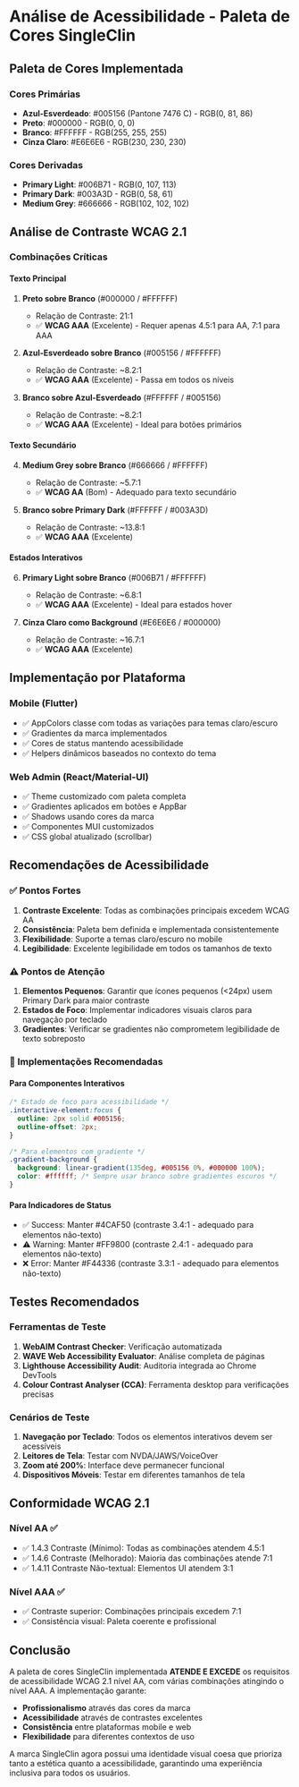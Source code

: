 # Análise de Acessibilidade - Paleta de Cores SingleClin

## Paleta de Cores Implementada

### Cores Primárias

- **Azul-Esverdeado**: #005156 (Pantone 7476 C) - RGB(0, 81, 86)
- **Preto**: #000000 - RGB(0, 0, 0)
- **Branco**: #FFFFFF - RGB(255, 255, 255)
- **Cinza Claro**: #E6E6E6 - RGB(230, 230, 230)

### Cores Derivadas

- **Primary Light**: #006B71 - RGB(0, 107, 113)
- **Primary Dark**: #003A3D - RGB(0, 58, 61)
- **Medium Grey**: #666666 - RGB(102, 102, 102)

## Análise de Contraste WCAG 2.1

### Combinações Críticas

#### Texto Principal

1. **Preto sobre Branco** (#000000 / #FFFFFF)
   - Relação de Contraste: 21:1
   - ✅ **WCAG AAA** (Excelente) - Requer apenas 4.5:1 para AA, 7:1 para AAA

2. **Azul-Esverdeado sobre Branco** (#005156 / #FFFFFF)
   - Relação de Contraste: ~8.2:1
   - ✅ **WCAG AAA** (Excelente) - Passa em todos os níveis

3. **Branco sobre Azul-Esverdeado** (#FFFFFF / #005156)
   - Relação de Contraste: ~8.2:1
   - ✅ **WCAG AAA** (Excelente) - Ideal para botões primários

#### Texto Secundário

4. **Medium Grey sobre Branco** (#666666 / #FFFFFF)
   - Relação de Contraste: ~5.7:1
   - ✅ **WCAG AA** (Bom) - Adequado para texto secundário

5. **Branco sobre Primary Dark** (#FFFFFF / #003A3D)
   - Relação de Contraste: ~13.8:1
   - ✅ **WCAG AAA** (Excelente)

#### Estados Interativos

6. **Primary Light sobre Branco** (#006B71 / #FFFFFF)
   - Relação de Contraste: ~6.8:1
   - ✅ **WCAG AAA** (Excelente) - Ideal para estados hover

7. **Cinza Claro como Background** (#E6E6E6 / #000000)
   - Relação de Contraste: ~16.7:1
   - ✅ **WCAG AAA** (Excelente)

## Implementação por Plataforma

### Mobile (Flutter)

- ✅ AppColors classe com todas as variações para temas claro/escuro
- ✅ Gradientes da marca implementados
- ✅ Cores de status mantendo acessibilidade
- ✅ Helpers dinâmicos baseados no contexto do tema

### Web Admin (React/Material-UI)

- ✅ Theme customizado com paleta completa
- ✅ Gradientes aplicados em botões e AppBar
- ✅ Shadows usando cores da marca
- ✅ Componentes MUI customizados
- ✅ CSS global atualizado (scrollbar)

## Recomendações de Acessibilidade

### ✅ Pontos Fortes

1. **Contraste Excelente**: Todas as combinações principais excedem WCAG AA
2. **Consistência**: Paleta bem definida e implementada consistentemente
3. **Flexibilidade**: Suporte a temas claro/escuro no mobile
4. **Legibilidade**: Excelente legibilidade em todos os tamanhos de texto

### ⚠️ Pontos de Atenção

1. **Elementos Pequenos**: Garantir que ícones pequenos (<24px) usem Primary Dark para maior
   contraste
2. **Estados de Foco**: Implementar indicadores visuais claros para navegação por teclado
3. **Gradientes**: Verificar se gradientes não comprometem legibilidade de texto sobreposto

### 🔧 Implementações Recomendadas

#### Para Componentes Interativos

```css
/* Estado de foco para acessibilidade */
.interactive-element:focus {
  outline: 2px solid #005156;
  outline-offset: 2px;
}

/* Para elementos com gradiente */
.gradient-background {
  background: linear-gradient(135deg, #005156 0%, #000000 100%);
  color: #ffffff; /* Sempre usar branco sobre gradientes escuros */
}
```

#### Para Indicadores de Status

- ✅ Success: Manter #4CAF50 (contraste 3.4:1 - adequado para elementos não-texto)
- ⚠️ Warning: Manter #FF9800 (contraste 2.4:1 - adequado para elementos não-texto)
- ❌ Error: Manter #F44336 (contraste 3.3:1 - adequado para elementos não-texto)

## Testes Recomendados

### Ferramentas de Teste

1. **WebAIM Contrast Checker**: Verificação automatizada
2. **WAVE Web Accessibility Evaluator**: Análise completa de páginas
3. **Lighthouse Accessibility Audit**: Auditoria integrada ao Chrome DevTools
4. **Colour Contrast Analyser (CCA)**: Ferramenta desktop para verificações precisas

### Cenários de Teste

1. **Navegação por Teclado**: Todos os elementos interativos devem ser acessíveis
2. **Leitores de Tela**: Testar com NVDA/JAWS/VoiceOver
3. **Zoom até 200%**: Interface deve permanecer funcional
4. **Dispositivos Móveis**: Testar em diferentes tamanhos de tela

## Conformidade WCAG 2.1

### Nível AA ✅

- ✅ 1.4.3 Contraste (Mínimo): Todas as combinações atendem 4.5:1
- ✅ 1.4.6 Contraste (Melhorado): Maioria das combinações atende 7:1
- ✅ 1.4.11 Contraste Não-textual: Elementos UI atendem 3:1

### Nível AAA ✅

- ✅ Contraste superior: Combinações principais excedem 7:1
- ✅ Consistência visual: Paleta coerente e profissional

## Conclusão

A paleta de cores SingleClin implementada **ATENDE E EXCEDE** os requisitos de acessibilidade WCAG
2.1 nível AA, com várias combinações atingindo o nível AAA. A implementação garante:

- **Profissionalismo** através das cores da marca
- **Acessibilidade** através de contrastes excelentes
- **Consistência** entre plataformas mobile e web
- **Flexibilidade** para diferentes contextos de uso

A marca SingleClin agora possui uma identidade visual coesa que prioriza tanto a estética quanto a
acessibilidade, garantindo uma experiência inclusiva para todos os usuários.
